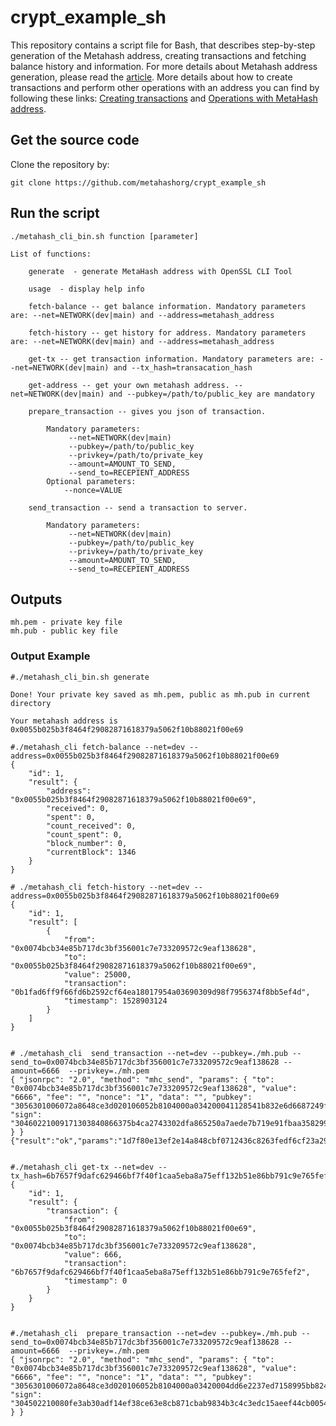 # crypt_example_sh
This repository contains a script file for Bash, that describes step-by-step generation of the Metahash address, creating transactions and fetching balance history and information. For more details about Metahash address generation, please read the [article](https://support.metahash.org/hc/en-us/articles/360002712193-Getting-started-with-Metahash-network#h_683619682421524476003219). More details about how to create transactions and perform other operations with an address you can find by following these links: [Creating transactions](https://support.metahash.org/hc/en-us/articles/360003271694-Creating-transactions) and [Operations with MetaHash address](https://support.metahash.org/hc/en-us/articles/360008382213-Operations-with-MetaHash-address).

## Get the source code

Clone the repository by:

```shell
git clone https://github.com/metahashorg/crypt_example_sh
```

## Run the script

```shell
./metahash_cli_bin.sh function [parameter]

List of functions:

	generate  - generate MetaHash address with OpenSSL CLI Tool

	usage  - display help info
	
	fetch-balance -- get balance information. Mandatory parameters are: --net=NETWORK(dev|main) and --address=metahash_address

	fetch-history -- get history for address. Mandatory parameters are: --net=NETWORK(dev|main) and --address=metahash_address

	get-tx -- get transaction information. Mandatory parameters are: --net=NETWORK(dev|main) and --tx_hash=transacation_hash

	get-address -- get your own metahash address. --net=NETWORK(dev|main) and --pubkey=/path/to/public_key are mandatory

	prepare_transaction -- gives you json of transaction.
	
		Mandatory parameters:
 	 		 --net=NETWORK(dev|main)
		 	 --pubkey=/path/to/public_key
		 	 --privkey=/path/to/private_key
		 	 --amount=AMOUNT_TO_SEND,
		 	 --send_to=RECEPIENT_ADDRESS
		Optional parameters:
 	 		--nonce=VALUE

	send_transaction -- send a transaction to server.
	
		Mandatory parameters:
		 	 --net=NETWORK(dev|main)
		 	 --pubkey=/path/to/public_key
		 	 --privkey=/path/to/private_key
		 	 --amount=AMOUNT_TO_SEND,
		 	 --send_to=RECEPIENT_ADDRESS
```

## Outputs
```shell
mh.pem - private key file
mh.pub - public key file
```
### Output Example
```shell
#./metahash_cli_bin.sh generate

Done! Your private key saved as mh.pem, public as mh.pub in current directory

Your metahash address is 0x0055b025b3f8464f29082871618379a5062f10b88021f00e69

#./metahash_cli fetch-balance --net=dev --address=0x0055b025b3f8464f29082871618379a5062f10b88021f00e69
{
    "id": 1,
    "result": {
        "address": "0x0055b025b3f8464f29082871618379a5062f10b88021f00e69",
        "received": 0,
        "spent": 0,
        "count_received": 0,
        "count_spent": 0,
        "block_number": 0,
        "currentBlock": 1346
    }
}

# ./metahash_cli fetch-history --net=dev --address=0x0055b025b3f8464f29082871618379a5062f10b88021f00e69
{
    "id": 1,
    "result": [
        {
            "from": "0x0074bcb34e85b717dc3bf356001c7e733209572c9eaf138628",
            "to": "0x0055b025b3f8464f29082871618379a5062f10b88021f00e69",
            "value": 25000,
            "transaction": "0b1fad6ff9f66fd6b2592cf64ea18017954a03690309d98f7956374f8bb5ef4d",
            "timestamp": 1528903124
        }
    ]
}


# ./metahash_cli  send_transaction --net=dev --pubkey=./mh.pub --send_to=0x0074bcb34e85b717dc3bf356001c7e733209572c9eaf138628 --amount=6666  --privkey=./mh.pem
{ "jsonrpc": "2.0", "method": "mhc_send", "params": { "to": "0x0074bcb34e85b717dc3bf356001c7e733209572c9eaf138628", "value": "6666", "fee": "", "nonce": "1", "data": "", "pubkey": "3056301006072a8648ce3d020106052b8104000a034200041128541b832e6d6687249f9189737a568a4ce6df01dc7cdaa28f5ee7c7ae64cc227b50ed2408791584ffea585612c804f9a789850157e94e5dddaf12ee06fcc8", "sign": "30460221009171303840866375b4ca2743302dfa865250a7aede7b719e91fbaa358299947802210097ee0462adc2f2e5bb70d4e0b8545c8d860b29a472be24e4ea4d6c9521baa3dc" } }
{"result":"ok","params":"1d7f80e13ef2e14a848cbf0712436c8263fedf6cf23a29cfae70c00f38217951"}


#./metahash_cli get-tx --net=dev --tx_hash=6b7657f9dafc629466bf7f40f1caa5eba8a75eff132b51e86bb791c9e765fef2
{
    "id": 1,
    "result": {
        "transaction": {
            "from": "0x0055b025b3f8464f29082871618379a5062f10b88021f00e69",
            "to": "0x0074bcb34e85b717dc3bf356001c7e733209572c9eaf138628",
            "value": 666,
            "transaction": "6b7657f9dafc629466bf7f40f1caa5eba8a75eff132b51e86bb791c9e765fef2",
            "timestamp": 0
        }
    }
}


#./metahash_cli  prepare_transaction --net=dev --pubkey=./mh.pub --send_to=0x0074bcb34e85b717dc3bf356001c7e733209572c9eaf138628 --amount=6666  --privkey=./mh.pem
{ "jsonrpc": "2.0", "method": "mhc_send", "params": { "to": "0x0074bcb34e85b717dc3bf356001c7e733209572c9eaf138628", "value": "6666", "fee": "", "nonce": "1", "data": "", "pubkey": "3056301006072a8648ce3d020106052b8104000a03420004dd6e2237ed7158995bb8247235b68b5f1e86efafd9e64a72dca8695782b9ff4cedf68da23f8865ec01f12b4bfe59157737baf339cc0bf4e1a00781149db1ac17", "sign": "304502210080fe3ab30adf14ef38ce63e8cb871cbab9834b3c4c3edc15aeef44cb00540a6f02206492179cc18d605e038336be10f7c0af83a2ca1437a1f0fdbce28a7aa01e6aef" } }


```

